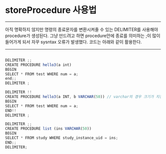 # storeProcedure 사용법

- - -
아직 명확하지 않지만 
명령의 종료문자를 변환시켜줄 수 있는 DELIMITER를 사용해야 procedure가 생성된다.
그냥 만드려고 하면 procedure안에 종료를 의미하는 ;이 많이 들어가게 되서 
자꾸 sysntax 오류가 발생했다. 
코드는 아래와 같이 활용한다.
- - -

```javascript

DELIMITER ;;
CREATE PROCEDURE hello3(a int)
BEGIN
SELECT * FROM test WHERE num = a;
end;;
DELIMITER ;

DELIMITER !!
CREATE PROCEDURE hello3(a INT, b VARCHAR(50)) // varchar의 경우 크기가 지정되지 않으면 오류가 났다.
BEGIN
SELECT * FROM test WHERE num = a;
END!!
DELIMITER ;

DELIMITER ;;
CREATE PROCEDURE list (ins VARCHAR(50))
BEGIN
SELECT * FROM study WHERE study_instance_uid = ins;
END;;
DELIMITER;

```
